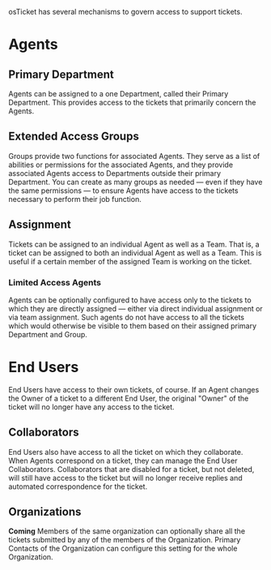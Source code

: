 osTicket has several mechanisms to govern access to support tickets.

# Agents

## Primary Department

Agents can be assigned to a one Department, called their Primary Department. This provides access to the tickets that primarily concern the Agents.

## Extended Access Groups

Groups provide two functions for associated Agents. They serve as a list of abilities or permissions for the associated Agents, and they provide associated Agents access to Departments outside their primary Department. You can create as many groups as needed — even if they have the same permissions — to ensure Agents have access to the tickets necessary to perform their job function.

## Assignment

Tickets can be assigned to an individual Agent as well as a Team. That is, a ticket can be assigned to both an individual Agent as well as a Team. This is useful if a certain member of the assigned Team is working on the ticket.

### Limited Access Agents

Agents can be optionally configured to have access only to the tickets to which they are directly assigned — either via direct individual assignment or via team assignment. Such agents do not have access to all the tickets which would otherwise be visible to them based on their assigned primary Department and Group.

# End Users

End Users have access to their own tickets, of course. If an Agent changes the Owner of a ticket to a different End User, the original "Owner" of the ticket will no longer have any access to the ticket.

## Collaborators

End Users also have access to all the ticket on which they collaborate. When Agents correspond on a ticket, they can manage the End User Collaborators. Collaborators that are disabled for a ticket, but not deleted, will still have access to the ticket but will no longer receive replies and automated correspondence for the ticket.

## Organizations

**Coming** Members of the same organization can optionally share all the tickets submitted by any of the members of the Organization. Primary Contacts of the Organization can configure this setting for the whole Organization.